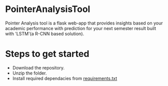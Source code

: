 # PointerAnalysisTool
Pointer Analysis tool is a flask web-app that provides insights based on your academic performance with prediction for your next semester result built with 'LSTM'(a R-CNN based solution).

# Steps to get started

- Download the repository.
- Unzip the folder.
- Install required dependacies from [requirements.txt]

































[requirements.txt]: https://github.com/glenveigas437/PointerAnalysisTool/blob/main/requirements.txt
